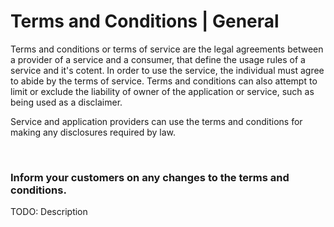 # Terms and Conditions | General

Terms and conditions or terms of service are the legal agreements between a provider of a service and a consumer, that define the usage rules of a service and it's cotent. In
order to use the service, the individual must agree to abide by the terms of service. Terms and conditions can also attempt to limit or exclude the liability of owner
of the application or service, such as being used as a disclaimer.

Service and application providers can use the terms and conditions for making any disclosures required by law.

<br>


### Inform your customers on any changes to the terms and conditions.

TODO: Description

<br>


